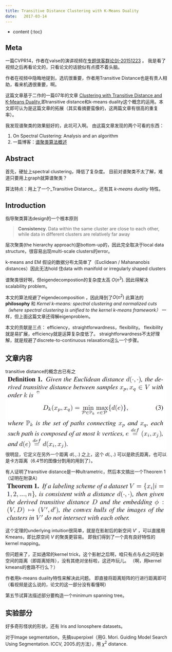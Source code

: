 ```yaml
--- 
title: Transitive Distance Clustering with K-Means Duality
date:   2017-03-14
---
```




* content
{:toc}

## Meta
一篇CVPR14，作者在valse的演讲视频在[专题侠客群论剑-20151223](http://valse.mmcheng.net/p20151223/) 。
我是看了视频之后再看论文的，只看论文的话貌似有点摸不着头脑。

作者在视频中隐晦地提到，选坑很重要，作者用Transitive Distance也是有贵人相助，看来机遇很重要，啊。

这篇文章基于二作的一篇07年的文章 [Clustering with Transitive Distance and K-Means Duality](https://arxiv.org/abs/0711.3594),即transitive distance和k-means duality这个概念的运用。本文即可认为是这篇文章的拓展（其实看摘要蛮像的，这两篇文章有很高的重复率）。

我发现谱聚类的效果挺好的，此坑可入啊。
由这篇文章发现的两个可看的东西：
1. On Spectral Clustering: Analysis and an algorithm
2. 一篇博客：[谱聚类算法概述](https://www.zybuluo.com/hainingwyx/note/593818)

## Abstract
首先，硬扯上spectral clustering，降低了复杂度。
目前对谱聚类不太了解，难道只要用上graph就算谱聚类？

算法特点：用上了一个_Transitive Distance_，还有其 _k-means duality_ 特性。

## Introduction
指导聚类算法design的一个根本原则
>__Consistency__. Data within the same cluster are close to each other, while data in different clusters are relatively far away

层次聚类(the hierarchy approach)是bottom-up的，因此完全取决于local data structure，很容易出现multi-scale clusters的error。

k-means and EM 假设的数据分布太简单了（Euclidean / Mahananobis distances）因此无法hold 住data with manifold or irregularly shaped clusters

谱聚类很好啊，但eigendecompostion的复杂度太高 $O(n^3)$. 因此得解决scalability
problem。

本文的算法规避了eigendecomposition ，因此降到了$O(n^2)$
此算法的 __philosophy__ 和 _Kernel k-means: spectral clustering and normalized cuts（where spectral clustering is unified to the kernel k-means framework）_ 一样，但上面这篇文章还得解eigenproblem。

本文的贡献是三点： efficiency，straightforwardness，flexibility。
flexibility就是易扩展，efficiency就是运算复杂度低了。
straightforwardness不太好理解，就是规避了discrete-to-continuous relaxations这么一个步骤。

## 文章内容
transitive distance的概念古已有之
![](TransitiveDistanceClustering\定义.png)
很明显，它定义在另外一个距离 $d(.,.)$ 之上，这个 $d(.,.)$ 可以是欧氏距离，也可以是卡方距离（6.4节的图像分割用的用到了）。

有人证明了transitive distance是一种ultrametric，然后本文搞出一个Theorem 1（证明在附录A）
![](TransitiveDistanceClustering\定理1.png)

这个定理的underlying intuition很简单，就是在影射后的新空间 $V'$ ，可以直接用Kmeans，即比原空间 $V$ 的聚类更容易。
即我们得到了一个具有良好特性的 kernel mapping。

但问题来了，正如通常的kernel trick，这个影射之后啊，咱只有点与点之间在新空间的距离（即距离矩阵），没有其绝对坐标啦，这还咋玩儿。
（啊，用kernel kmeans的套路不行么？）

作者用k-means duality特性来解决此问题。
即直接将距离矩阵的行进行距离即可（看视频是这么说的，论文的这一部分没有看懂啊）

第五节试算法描述部分要构造一个minimum spanning tree。

## 实验部分
好多奇形怪状的形状，还有 Iris and Ionosphere datasets。

对于Image segmentation，先搞superpixel（用G. Mori. Guiding Model Search Using Segmentation. ICCV, 2005.的方法），用 $\chi^2$ distance.

